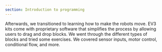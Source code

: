 ```yaml
---
section: Introduction to programming
---
```


Afterwards, we transitioned to learning how to make the robots move. EV3 kits come with proprietary software that simplifies the process by allowing users to drag and drop blocks. We went through the different types of blocks and tried some exercises. We covered sensor inputs, motor control, conditional flow, and more.